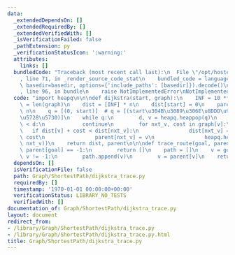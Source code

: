 ```yaml
---
data:
  _extendedDependsOn: []
  _extendedRequiredBy: []
  _extendedVerifiedWith: []
  _isVerificationFailed: false
  _pathExtension: py
  _verificationStatusIcon: ':warning:'
  attributes:
    links: []
  bundledCode: "Traceback (most recent call last):\n  File \"/opt/hostedtoolcache/Python/3.9.2/x64/lib/python3.9/site-packages/onlinejudge_verify/documentation/build.py\"\
    , line 71, in _render_source_code_stat\n    bundled_code = language.bundle(stat.path,\
    \ basedir=basedir, options={'include_paths': [basedir]}).decode()\n  File \"/opt/hostedtoolcache/Python/3.9.2/x64/lib/python3.9/site-packages/onlinejudge_verify/languages/python.py\"\
    , line 96, in bundle\n    raise NotImplementedError\nNotImplementedError\n"
  code: "import heapq\n\n\ndef dijkstra(start, graph):\n    INF = 10 ** 18\n    n\
    \ = len(graph)\n    dist = [INF] * n\n    dist[start] = 0\n    parent = [-1] *\
    \ n\n    q = [(0, start)]  # q = [(start\u304B\u3089\u306E\u8DDD\u96E2, \u73FE\
    \u5728\u5730)]\n    while q:\n        d, v = heapq.heappop(q)\n        if dist[v]\
    \ < d:\n            continue\n        for nxt_v, cost in graph[v]:\n         \
    \   if dist[v] + cost < dist[nxt_v]:\n                dist[nxt_v] = dist[v] +\
    \ cost\n                parent[nxt_v] = v\n                heapq.heappush(q, (dist[nxt_v],\
    \ nxt_v))\n    return dist, parent\n\n\ndef trace_route(goal, parent):\n    if\
    \ parent[goal] == -1:\n        return []\n    path = []\n    v = goal\n    while\
    \ v != -1:\n        path.append(v)\n        v = parent[v]\n    return path[::-1]\n"
  dependsOn: []
  isVerificationFile: false
  path: Graph/ShortestPath/dijkstra_trace.py
  requiredBy: []
  timestamp: '1970-01-01 00:00:00+00:00'
  verificationStatus: LIBRARY_NO_TESTS
  verifiedWith: []
documentation_of: Graph/ShortestPath/dijkstra_trace.py
layout: document
redirect_from:
- /library/Graph/ShortestPath/dijkstra_trace.py
- /library/Graph/ShortestPath/dijkstra_trace.py.html
title: Graph/ShortestPath/dijkstra_trace.py
---
```

